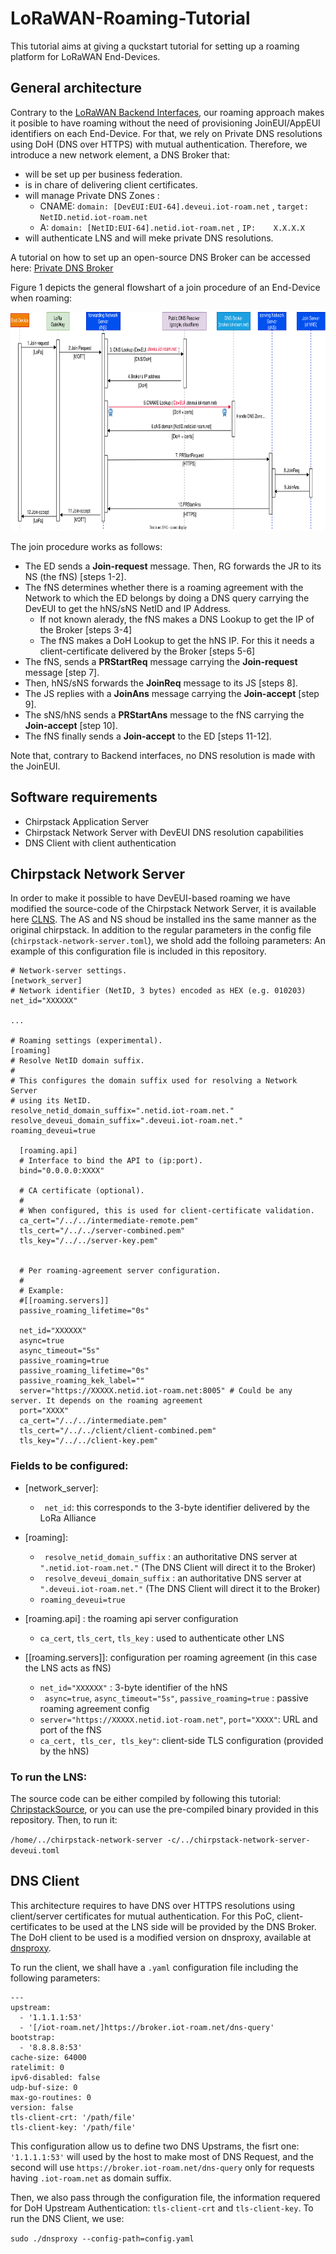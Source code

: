 # LoRaWAN-Roaming-Tutorial

This tutorial aims at giving a quckstart tutorial for setting up a roaming platform for LoRaWAN End-Devices.

## General architecture

Contrary to the [LoRaWAN Backend Interfaces], our roaming approach makes it posible to have roaming without the need of provisioning JoinEUI/AppEUI identifiers on each End-Device. 
For that, we rely on Private DNS resolutions using DoH (DNS over HTTPS) with mutual authentication. 
Therefore, we introduce a new network element, a DNS Broker that: 

- will be set up per business federation.
- is in chare of delivering client certificates.
- will manage Private DNS Zones : 
  - CNAME:  ``` domain: [DevEUI:EUI-64].deveui.iot-roam.net ``` , ``` target: NetID.netid.iot-roam.net ``` 
  - A:      ``` domain: [NetID:EUI-64].netid.iot-roam.net ``` ,  ``` IP: 	X.X.X.X ``` 
- will authenticate LNS and will meke private DNS resolutions.

A tutorial on how to set up an open-source DNS Broker can be accessed here: [Private DNS Broker]

Figure 1 depicts the general flowshart of a join procedure of an End-Device when roaming:

<p align="center">
  <img width="800" height="350" src="https://github.com/MarinoMtz/LoRaWAN-Roaming-Tutorial/blob/main/images/echange.svg">
</p>

The join procedure works as follows:

- The ED sends a **Join-request** message. Then, RG forwards the JR to its NS (the fNS) [steps 1-2].
- The fNS determines whether there is a roaming agreement with the Network to which the ED belongs by doing a DNS query carrying the DevEUI to get the hNS/sNS NetID and IP Address. 
  - If not known alerady, the fNS makes a DNS Lookup to get the IP of the Broker [steps 3-4]
  - The fNS makes a DoH Lookup to get the hNS IP. For this it needs a client-certificate delivered by the Broker [steps 5-6]
- The fNS, sends a **PRStartReq** message carrying the **Join-request** message [step 7].
- Then, hNS/sNS forwards the **JoinReq** message to its JS [steps 8].
- The JS replies with a **JoinAns** message carrying the **Join-accept** [step 9]. 
- The sNS/hNS sends a **PRStartAns** message to the fNS carrying the **Join-accept** [step 10]. 
- The fNS finally sends a **Join-accept** to the ED [steps 11-12].

Note that, contrary to Backend interfaces, no DNS resolution is made with the JoinEUI.

## Software requirements 

- Chirpstack Application Server
- Chirpstack Network Server with DevEUI DNS resolution capabilities
- DNS Client with client authentication

## Chirpstack Network Server

In order to make it possible to have DevEUI-based roaming we have modified the source-code of the Chirpstack Network Server, it is available here [CLNS]. 
The AS and NS shoud be installed ins the same manner as the original chirpstack.
In addition to the regular parameters in the config file (```chirpstack-network-server.toml```), we shold add the folloing parameters:
An example of this configuration file is included in this repository.

```
# Network-server settings.
[network_server]
# Network identifier (NetID, 3 bytes) encoded as HEX (e.g. 010203)
net_id="XXXXXX"

...

# Roaming settings (experimental).
[roaming]
# Resolve NetID domain suffix.
#
# This configures the domain suffix used for resolving a Network Server
# using its NetID.
resolve_netid_domain_suffix=".netid.iot-roam.net." 
resolve_deveui_domain_suffix=".deveui.iot-roam.net."
roaming_deveui=true

  [roaming.api]
  # Interface to bind the API to (ip:port).
  bind="0.0.0.0:XXXX"

  # CA certificate (optional).
  #
  # When configured, this is used for client-certificate validation.
  ca_cert="/../../intermediate-remote.pem"
  tls_cert="/../../server-combined.pem"
  tls_key="/../../server-key.pem"


  # Per roaming-agreement server configuration.
  #
  # Example:
  #[[roaming.servers]]
  passive_roaming_lifetime="0s"
  
  net_id="XXXXXX"
  async=true
  async_timeout="5s"
  passive_roaming=true
  passive_roaming_lifetime="0s"
  passive_roaming_kek_label=""
  server="https://XXXXX.netid.iot-roam.net:8005" # Could be any server. It depends on the roaming agreement
  port="XXXX"
  ca_cert="/../../intermediate.pem"
  tls_cert="/../../client/client-combined.pem"
  tls_key="/../../client-key.pem"

```

###  Fields to be configured: 

 - [network_server]: 
   - ``` net_id```: this corresponds to the 3-byte identifier delivered by the LoRa Alliance

 - [roaming]:
    - ``` resolve_netid_domain_suffix``` : an authoritative DNS server at ``` ".netid.iot-roam.net." ```  (The DNS Client will direct it to the Broker)
    - ``` resolve_deveui_domain_suffix``` : an authoritative DNS server at ``` ".deveui.iot-roam.net."```  (The DNS Client will direct it to the Broker)
    - ``` roaming_deveui=true ``` 
 - [roaming.api] : the roaming api server configuration
    - ```ca_cert```, ```tls_cert```, ```tls_key``` : used to authenticate other LNS
 - [[roaming.servers]]: configuration per roaming agreement (in this case the LNS acts as fNS)
    - ```net_id="XXXXXX"``` : 3-byte identifier of the hNS 
    - ``` async=true```, ```async_timeout="5s"```, ``` passive_roaming=true ``` : passive roaming agreement config
    - ``` server="https://XXXXX.netid.iot-roam.net" ```, ```port="XXXX"```:  URL and port of the fNS
    - ``` ca_cert, tls_cer, tls_key" ```: client-side TLS configuration (provided by the hNS)
 
 ###  To run the LNS:
 
 The source code can be either compiled by following this tutorial: [ChripstackSource], or you can use the pre-compiled binary provided in this repository.
 Then, to run it:
 
 ``` /home/../chirpstack-network-server -c/../chirpstack-network-server-deveui.toml ```
 

## DNS Client

This architecture requires to have DNS over HTTPS resolutions using client/server certificates for mutual authentication. 
For this PoC, client-certificates to be used at the LNS side will be provided by the DNS Broker.
The DoH client to be used is a modified version on dnsproxy, available at [dnsproxy].

To run the client, we shall have a ```.yaml``` configuration file including the following parameters:
```
---
upstream:
  - '1.1.1.1:53'
  - '[/iot-roam.net/]https://broker.iot-roam.net/dns-query'
bootstrap:
  - '8.8.8.8:53'
cache-size: 64000
ratelimit: 0
ipv6-disabled: false
udp-buf-size: 0
max-go-routines: 0
version: false
tls-client-crt: '/path/file'
tls-client-key: '/path/file'
```

This configuration allow us to define two DNS Upstrams, the fisrt one: ```'1.1.1.1:53'``` will used by the host to make most of DNS Request, and the second will use ```https://broker.iot-roam.net/dns-query``` only for requests having ```.iot-roam.net``` as domain suffix.

Then, we also pass through the configuration file, the information requered for DoH Upstream Authentication: ```tls-client-crt``` and ```tls-client-key```.
To run the DNS Client, we use: 

``` sudo ./dnsproxy --config-path=config.yaml ```

[LoRaWAN Backend Interfaces]: https://lora-alliance.org/resource_hub/ts002-110-lorawan-backend-interfaces/
[CLNS]: https://github.com/MarinoMtz/chirpstack-network-server
[dnsproxy]: https://github.com/MarinoMtz/dnsproxy/tree/clienauthyaml
[ChripstackSource]: https://www.chirpstack.io/application-server/community/source/
[Private DNS Broker]: https://github.com/MarinoMtz/dnsresolver

